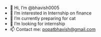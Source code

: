 - 👋 Hi, I’m @bhavish0005
- 👀 I’m interested in Internship on finance
- 🌱 I’m currently preparing for cat
- 💞️ I’m looking for internship 
- 📫 Contact me: popatbhavish@gmail.com

<!---
bhavish0005/bhavish0005 is a ✨ special ✨ repository because its `README.md` (this file) appears on your GitHub profile.
You can click the Preview link to take a look at your changes.
--->
